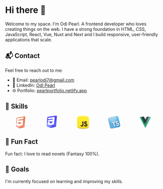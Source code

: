# Hi there 👋

   Welcome to my space. I'm Odi Pearl. A frontend developer who loves creating things on the web.
   I have a strong foundation in HTML, CSS, JavaScript, React, Vue, Nuxt and Next and I build responsive, user-friendly applications that scale.

## 📬 Contact
Feel free to reach out to me:
- 📧 Email: [pearlodi7@gmail.com](mailto:pearlodi7@gmail.com)
- 💼 LinkedIn: [OdI Pearl](https://www.linkedin.com/in/odipearl/)
- 🌐 Portfolio: [pearlportfolio.netlify.app](https://pearlportfolio.netlify.app/)
  
## 🌟 Skills
<span style="display: flex; justify-content: space-around;">
  <img src="html5.png" alt="HTML Badge" width="40"/>
  <img src="css3d.png" alt="HTML Badge" width="40"/>
   <img src="jss.png" alt="HTML Badge" width="40"/>
   <img src="types.png" alt="HTML Badge" width="40"/>
   <img src="vvue.png" alt="HTML Badge" width="40"/>

</span>

##  📓 Fun Fact
Fun fact: I love to read novels (Fantasy 100%).

## 🎯 Goals
I'm currently focused on learning and improving my skills.


